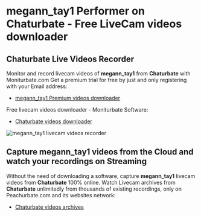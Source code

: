 # megann_tay1 Performer on Chaturbate - Free LiveCam videos downloader

## Chaturbate Live Videos Recorder

Monitor and record livecam videos of **megann_tay1** from **Chaturbate** with Moniturbate.com
Get a premium trial for free by just and only registering with your Email address:
* [megann_tay1 Premium videos downloader](https://moniturbate.com/request-demo-licence-key.html)

Free livecam videos downloader - Moniturbate Software:
* [Chaturbate videos downloader](https://moniturbate.com/moniturbate-download-software.html)

![megann_tay1 livecam videos recorder](https://peachurnet.com/templates/moniturbate-software.png)


## Capture megann_tay1 videos from the Cloud and watch your recordings on Streaming

Without the need of downloading a software, capture **megann_tay1** livecam videos from **Chaturbate** 100% online.
Watch Livecam archives from **Chaturbate** unlimitedly from thousands of existing recordings, only on Peachurbate.com and its websites network:
* [Chaturbate videos archives](https://peachurnet.com/)